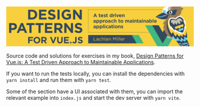![](./banner.jpg)

Source code and solutions for exercises in my book, [Design Patterns for Vue.js: A Test Driven Approach to Maintainable Applications](https://lachlan-miller.me/design-patterns-for-vuejs).

If you want to run the tests locally, you can install the dependencies with `yarn install` and run them with `yarn test`.

Some of the section have a UI associated with them, you can import the relevant example into `index.js` and start the dev server with `yarn vite`.
